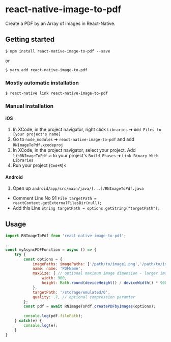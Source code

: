 
# react-native-image-to-pdf

Create a PDF by an Array of images in React-Native.

## Getting started

`$ npm install react-native-image-to-pdf --save`

or

`$ yarn add react-native-image-to-pdf`
### Mostly automatic installation

`$ react-native link react-native-image-to-pdf`

### Manual installation


#### iOS

1. In XCode, in the project navigator, right click `Libraries` ➜ `Add Files to [your project's name]`
2. Go to `node_modules` ➜ `react-native-image-to-pdf` and add `RNImageToPdf.xcodeproj`
3. In XCode, in the project navigator, select your project. Add `libRNImageToPdf.a` to your project's `Build Phases` ➜ `Link Binary With Libraries`
4. Run your project (`Cmd+R`)<

#### Android

1. Open up `android/app/src/main/java/[...]/RNImageToPdf.java`
  - Comment Line No 91 `File targetPath = reactContext.getExternalFilesDir(null);`
  - Add this Line `String targetPath = options.getString("targetPath");` 


## Usage
```javascript
import RNImageToPdf from 'react-native-image-to-pdf';

...
const myAsyncPDFFunction = async () => {
	try {
		const options = {
			imagePaths: imagePaths: ['/path/to/image1.png','/path/to/image2.png'],
			name: name: 'PDFName',
			maxSize: { // optional maximum image dimension - larger images will be resized
				width: 900,
				height: Math.round(deviceHeight() / deviceWidth() * 900),
			},
			targetPath: '/storage/emulated/0',
			quality: .7, // optional compression paramter
		};
		const pdf = await RNImageToPdf.createPDFbyImages(options);
		
		console.log(pdf.filePath);
	} catch(e) {
		console.log(e);
	}
}
```
  
